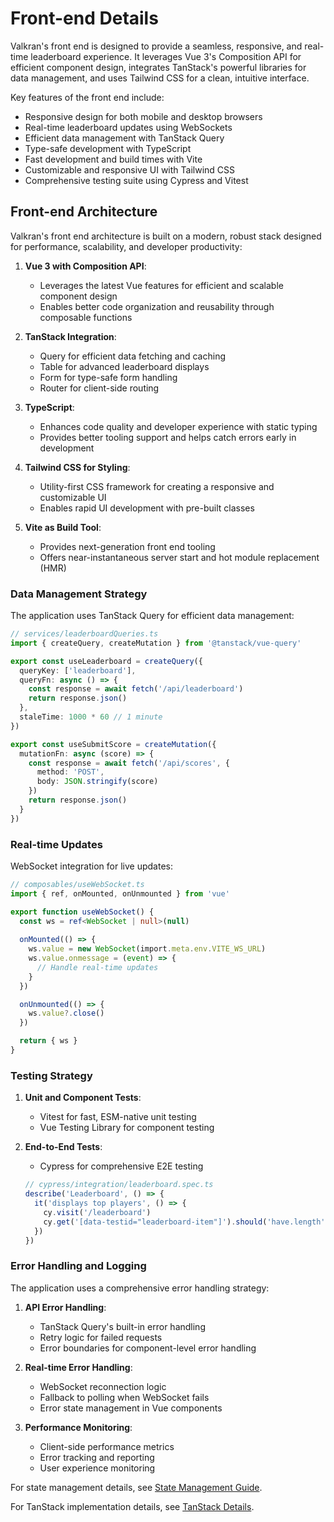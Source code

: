 # Front-end Details
Valkran's front end is designed to provide a seamless, responsive, and real-time leaderboard experience. It leverages Vue 3's Composition API for efficient component design, integrates TanStack's powerful libraries for data management, and uses Tailwind CSS for a clean, intuitive interface.

Key features of the front end include:
- Responsive design for both mobile and desktop browsers
- Real-time leaderboard updates using WebSockets
- Efficient data management with TanStack Query
- Type-safe development with TypeScript
- Fast development and build times with Vite
- Customizable and responsive UI with Tailwind CSS
- Comprehensive testing suite using Cypress and Vitest

## Front-end Architecture

Valkran's front end architecture is built on a modern, robust stack designed for performance, scalability, and developer productivity:

1. **Vue 3 with Composition API**: 
   - Leverages the latest Vue features for efficient and scalable component design
   - Enables better code organization and reusability through composable functions

2. **TanStack Integration**:
   - Query for efficient data fetching and caching
   - Table for advanced leaderboard displays
   - Form for type-safe form handling
   - Router for client-side routing

3. **TypeScript**: 
   - Enhances code quality and developer experience with static typing
   - Provides better tooling support and helps catch errors early in development

4. **Tailwind CSS for Styling**: 
   - Utility-first CSS framework for creating a responsive and customizable UI
   - Enables rapid UI development with pre-built classes

5. **Vite as Build Tool**: 
   - Provides next-generation front end tooling
   - Offers near-instantaneous server start and hot module replacement (HMR)

### Data Management Strategy

The application uses TanStack Query for efficient data management:

```typescript
// services/leaderboardQueries.ts
import { createQuery, createMutation } from '@tanstack/vue-query'

export const useLeaderboard = createQuery({
  queryKey: ['leaderboard'],
  queryFn: async () => {
    const response = await fetch('/api/leaderboard')
    return response.json()
  },
  staleTime: 1000 * 60 // 1 minute
})

export const useSubmitScore = createMutation({
  mutationFn: async (score) => {
    const response = await fetch('/api/scores', {
      method: 'POST',
      body: JSON.stringify(score)
    })
    return response.json()
  }
})
```

### Real-time Updates

WebSocket integration for live updates:

```typescript
// composables/useWebSocket.ts
import { ref, onMounted, onUnmounted } from 'vue'

export function useWebSocket() {
  const ws = ref<WebSocket | null>(null)
  
  onMounted(() => {
    ws.value = new WebSocket(import.meta.env.VITE_WS_URL)
    ws.value.onmessage = (event) => {
      // Handle real-time updates
    }
  })

  onUnmounted(() => {
    ws.value?.close()
  })

  return { ws }
}
```

### Testing Strategy

1. **Unit and Component Tests**:
   - Vitest for fast, ESM-native unit testing
   - Vue Testing Library for component testing

2. **End-to-End Tests**:
   - Cypress for comprehensive E2E testing
   ```typescript
   // cypress/integration/leaderboard.spec.ts
   describe('Leaderboard', () => {
     it('displays top players', () => {
       cy.visit('/leaderboard')
       cy.get('[data-testid="leaderboard-item"]').should('have.length', 10)
     })
   })
   ```

### Error Handling and Logging

The application uses a comprehensive error handling strategy:

1. **API Error Handling**:
   - TanStack Query's built-in error handling
   - Retry logic for failed requests
   - Error boundaries for component-level error handling

2. **Real-time Error Handling**:
   - WebSocket reconnection logic
   - Fallback to polling when WebSocket fails
   - Error state management in Vue components

3. **Performance Monitoring**:
   - Client-side performance metrics
   - Error tracking and reporting
   - User experience monitoring

For state management details, see [State Management Guide](./state-management.md).

For TanStack implementation details, see [TanStack Details](./tanstack-details.md).
